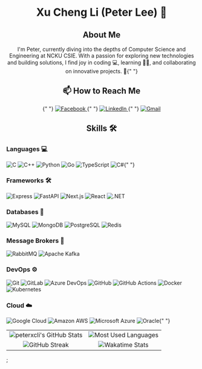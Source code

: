 <div>
    <div align="center">
        <h1>Xu Cheng Li (Peter Lee) 👋</h1>
        <h2>About Me</h2>
        <p>
            I'm Peter, currently diving into the depths of Computer Science and
            Engineering at NCKU CSIE. With a passion for exploring new
            technologies and building solutions, I find joy in coding 💻,
            learning 👨‍🏫, and collaborating on innovative projects. 🚀{" "}
        </p>
        <h2>📫 How to Reach Me</h2>{" "}
        <a href="https://www.facebook.com/peterxcli">
            <img
                src="https://img.shields.io/static/v1?style=for-the-badge&message=Facebook&color=1877F2&logo=Facebook&logoColor=FFFFFF&label="
                alt="Facebook"
            />
        </a>{" "}
        <a href="https://www.linkedin.com/in/peterxcli/">
            <img
                src="https://img.shields.io/static/v1?style=for-the-badge&message=LinkedIn&color=0A66C2&logo=LinkedIn&logoColor=FFFFFF&label="
                alt="LinkedIn"
            />
        </a>{" "}
        <a href="mailto:peterxcli@gmail.com">
            <img
                src="https://img.shields.io/static/v1?style=for-the-badge&message=Gmail&color=EA4335&logo=Gmail&logoColor=FFFFFF&label="
                alt="Gmail"
            />
        </a>
    </div>
    <h2 align="center">Skills 🛠️</h2>
    <p align="left">
        <h3>Languages 💻</h3>
        <img
            src="https://img.shields.io/static/v1?style=for-the-badge&message=C&color=222222&logo=C&logoColor=A8B9CC&label="
            alt="C"
        />
        <img
            src="https://img.shields.io/static/v1?style=for-the-badge&message=C%2B%2B&color=00599C&logo=C%2B%2B&logoColor=FFFFFF&label="
            alt="C++"
        />
        <img
            src="https://img.shields.io/static/v1?style=for-the-badge&message=Python&color=3776AB&logo=Python&logoColor=FFFFFF&label="
            alt="Python"
        />
        <img
            src="https://img.shields.io/static/v1?style=for-the-badge&message=Go&color=00ADD8&logo=Go&logoColor=FFFFFF&label="
            alt="Go"
        />
        <img
            src="https://img.shields.io/static/v1?style=for-the-badge&message=TypeScript&color=3178C6&logo=TypeScript&logoColor=FFFFFF&label="
            alt="TypeScript"
        />
        <img
            src="https://img.shields.io/static/v1?style=for-the-badge&message=C+Sharp&color=239120&logo=C+Sharp&logoColor=FFFFFF&label="
            alt="C#"
        />{" "}
    </p>
    <p align="left">
        <h3>Frameworks 🛠️</h3>
        <img
            src="https://img.shields.io/static/v1?style=for-the-badge&message=Express&color=000000&logo=Express&logoColor=FFFFFF&label="
            alt="Express"
        />
        <img
            src="https://img.shields.io/static/v1?style=for-the-badge&message=FastAPI&color=009688&logo=FastAPI&logoColor=FFFFFF&label="
            alt="FastAPI"
        />
        <img
            src="https://img.shields.io/static/v1?style=for-the-badge&message=Next.js&color=000000&logo=Next.js&logoColor=FFFFFF&label="
            alt="Next.js"
        />
        <img
            src="https://img.shields.io/static/v1?style=for-the-badge&message=React&color=222222&logo=React&logoColor=61DAFB&label="
            alt="React"
        />
        <img
            src="https://img.shields.io/static/v1?style=for-the-badge&message=.NET&color=512BD4&logo=.NET&logoColor=FFFFFF&label="
            alt=".NET"
        />
    </p>
    <p align="left">
        <h3>Databases 📂</h3>
        <img
            src="https://img.shields.io/static/v1?style=for-the-badge&message=MySQL&color=4479A1&logo=MySQL&logoColor=FFFFFF&label="
            alt="MySQL"
        />
        <img
            src="https://img.shields.io/static/v1?style=for-the-badge&message=MongoDB&color=47A248&logo=MongoDB&logoColor=FFFFFF&label="
            alt="MongoDB"
        />
        <img
            src="https://img.shields.io/static/v1?style=for-the-badge&message=PostgreSQL&color=4169E1&logo=PostgreSQL&logoColor=FFFFFF&label="
            alt="PostgreSQL"
        />
        <img
            src="https://img.shields.io/badge/redis-%23DD0031.svg?style=for-the-badge&logo=redis&logoColor=white"
            alt="Redis"
        />
    </p>
    <p align="left">
        <h3>Message Brokers 💬</h3>
        <img
            src="https://img.shields.io/static/v1?style=for-the-badge&message=RabbitMQ&color=FF6600&logo=RabbitMQ&logoColor=FFFFFF&label="
            alt="RabbitMQ"
        />
        <img
            src="https://img.shields.io/badge/Apache%20Kafka-000?style=for-the-badge&logo=apachekafka"
            alt="Apache Kafka"
        />
    </p>
    <p align="left">
        <h3>DevOps ⚙️</h3>
        <img
            src="https://img.shields.io/static/v1?style=for-the-badge&message=Git&color=F05032&logo=Git&logoColor=FFFFFF&label="
            alt="Git"
        />
        <img
            src="https://img.shields.io/static/v1?style=for-the-badge&message=GitLab&color=FC6D26&logo=GitLab&logoColor=FFFFFF&label="
            alt="GitLab"
        />
        <img
            src="https://img.shields.io/static/v1?style=for-the-badge&message=Azure+DevOps&color=0078D7&logo=Azure+DevOps&logoColor=FFFFFF&label="
            alt="Azure DevOps"
        />
        <img
            src="https://img.shields.io/static/v1?style=for-the-badge&message=GitHub&color=181717&logo=GitHub&logoColor=FFFFFF&label="
            alt="GitHub"
        />
        <img
            src="https://img.shields.io/static/v1?style=for-the-badge&message=GitHub+Actions&color=2088FF&logo=GitHub+Actions&logoColor=FFFFFF&label="
            alt="GitHub Actions"
        />
        <img
            src="https://img.shields.io/static/v1?style=for-the-badge&message=Docker&color=2496ED&logo=Docker&logoColor=FFFFFF&label="
            alt="Docker"
        />
        <img
            src="https://img.shields.io/static/v1?style=for-the-badge&message=Kubernetes&color=326CE5&logo=Kubernetes&logoColor=FFFFFF&label="
            alt="Kubernetes"
        />
    </p>
    <p align="left">
        <h3>Cloud ☁️</h3>
        <img
            src="https://img.shields.io/static/v1?style=for-the-badge&message=Google+Cloud&color=4285F4&logo=Google+Cloud&logoColor=FFFFFF&label="
            alt="Google Cloud"
        />
        <img
            src="https://img.shields.io/static/v1?style=for-the-badge&message=Amazon+AWS&color=232F3E&logo=Amazon+AWS&logoColor=FFFFFF&label="
            alt="Amazon AWS"
        />
        <img
            src="https://img.shields.io/static/v1?style=for-the-badge&message=Microsoft+Azure&color=0078D4&logo=Microsoft+Azure&logoColor=FFFFFF&label="
            alt="Microsoft Azure"
        />
        <img
            src="https://img.shields.io/static/v1?style=for-the-badge&message=Oracle&color=F80000&logo=Oracle&logoColor=FFFFFF&label="
            alt="Oracle"
        />{" "}
    </p>
    <div align="center">
        <table>
            <tr>
                <td align="center">
                    <img
                        src="https://github-readme-stats.vercel.app/api?username=peterxcli&theme=github_dark_dimmed&show_icons=true"
                        alt="peterxcli's GitHub Stats"
                    />
                </td>
                <td align="center">
                    <img
                        src="https://github-readme-stats.vercel.app/api/top-langs/?username=peterxcli&theme=github_dark_dimmed&langs_count=10&layout=compact"
                        alt="Most Used Languages"
                    />
                </td>
            </tr>
            <tr>
                <td align="center">
                    <img
                        src="https://github-readme-streak-stats.herokuapp.com/?user=peterxcli&theme=github_dark_dimmed"
                        alt="GitHub Streak"
                    />
                </td>
                <td align="center">
                    <img
                        src="https://github-readme-stats.vercel.app/api/wakatime?username=peterlee&theme=github_dark_dimmed&layout=compact&langs_count=10"
                        alt="Wakatime Stats"
                    />
                </td>
            </tr>
        </table>
    </div>
</div>;
